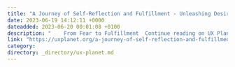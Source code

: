 ```yaml
---
title: "A Journey of Self-Reflection and Fulfillment - Unleashing Desires to Achieve Extraordinary Goals"
date: 2023-06-19 14:12:11 +0000
dateadded: 2023-06-20 00:01:08 +0100
description: "    From Fear to Fulfillment  Continue reading on UX Planet »  "
link: "https://uxplanet.org/a-journey-of-self-reflection-and-fulfillment-unleashing-desires-to-achieve-extraordinary-goals-d9b9113edc79?source=rss----819cc2aaeee0---4"
category:
directory: _directory/ux-planet.md
---
```

